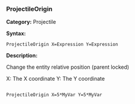 ### ProjectileOrigin

**Category:**
Projectile

**Syntax:**

```scorpionengine
ProjectileOrigin X=Expression Y=Expression
```

**Description:**

Change the entity relative position (parent locked)

X: The X coordinate
Y: The Y coordinate

```scorpionengine

ProjectileOrigin X=5*MyVar Y=5*MyVar

```
